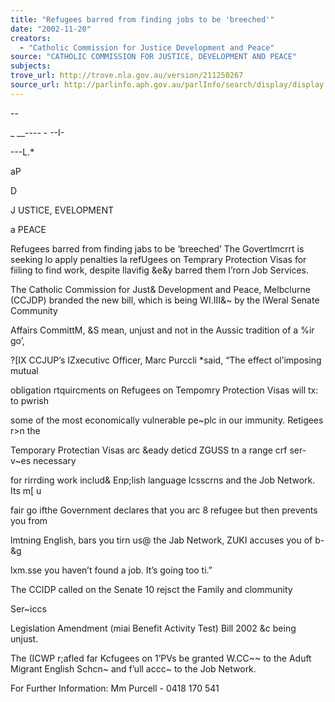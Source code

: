 ```yaml
---
title: "Refugees barred from finding jobs to be 'breeched'"
date: "2002-11-20"
creators:
  - "Catholic Commission for Justice Development and Peace"
source: "CATHOLIC COMMISSION FOR JUSTICE, DEVELOPMENT AND PEACE"
subjects:
trove_url: http://trove.nla.gov.au/version/211250267
source_url: http://parlinfo.aph.gov.au/parlInfo/search/display/display.w3p;query=Id%3A%22media/pressrel/6QX76%22
---
```


  -- 

  _ __---- - --I- 

  ---L.* 

  aP 

  D 

  J USTICE,   EVELOPMENT 

  a PEACE 

  Refugees barred from finding jabs to be ‘breeched’   The Govertlmcrrt is seeking lo apply penalties la refUgees on Temprary Protection   Visas for fiiling to find work, despite llavifig &e&y barred them I’rorn Job Services. 

  The Catholic Commission for Just& Development and Peace, Melbclurne (CCJDP)   branded the new bill, which is being WI.III&~ by the IWeral Senate Community 

  Affairs CommittM, &S mean, unjust and not in the Aussic tradition of a %ir go’, 

  ?[IX CCJUP’s IZxecutivc Officer, Marc Purccli *said, “The effect ol’imposing mutual 

  obligation rtquircments on Refugees on Tempomry Protection Visas will tx: to pwrish 

  some of the most economically vulnerable pe~plc in our immunity. Retigees r>n the 

  Temporary Protectian Visas arc &eady deticd ZGUSS tn a range crf ser-v~es necessary 

  for rirrding work includ& Enp;lish language Icsscrns and the Job Network. Its m[ u 

  fair go ifthe Government declares that you arc 8 refugee but then prevents you from 

  lmtning English, bars you tirn us@ the Jab Network, ZUKI accuses you of b-&g 

  lxm.sse you haven’t found a job. It’s going too ti.” 

  The CCIDP called on the Senate 10 rejsct the Family and clommunity 

  Ser~iccs 

  Legislation Amendment (miai Benefit Activity Test) Bill 2002 &c being unjust. 

  The (ICWP r;afled far Kcfugees on 1’PVs be granted W.CC~~ to the Aduft Migrant   English Schcn~ and f’ull accc~ to the Job Network. 

  For Further Information: Mm Purcell - 0418 170 541 

